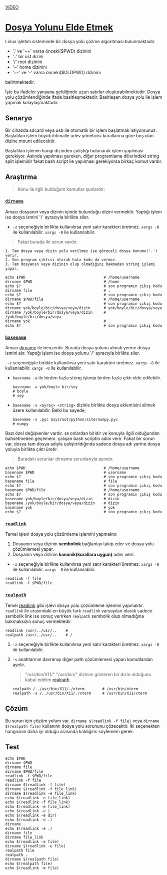 [VIDEO](https://youtu.be/Cz_isoQFWL4)
# [Dosya Yolunu Elde Etmek](https://youtu.be/Cz_isoQFWL4)

Linux işletim sisteminde bir dosya yolu çözme algoritması bulunmaktadır. 

- '.' ve '~+' varsa önceki($PWD) dizinini
- '..' bir üst dizini
- '/' root dizinini
- '~' home dizinini
- '~-' ve '-' varsa önceki($OLDPWD) dizinini

belirtmektedir.

İşte bu ifadeler yanyana geldiğinde uzun satırlar oluşturabilmektedir. 
Dosya yolu çözümlendiğinde ifade basitleşmektedir.
Basitleşen dosya yolu ile işlem yapmak kolaylaşmaktadır.

## Senaryo

Bir cihazda sdcard veya usb ile otomatik bir işlem başlatmak istiyorsunuz.
Başlatılan işlem büyük ihtimalle udev yöneticisi kurallarına göre boş olan dizine mount edilecektir.

Başlatılan işlemin hangi dizinden çalıştığı bulunarak işlem yapılması gerekiyor.
Aslında yapılması gereken, diğer programlama dillerindeki string split işlemidir
fakat bash script ile yapılması gerekiyorsa birkaç komut vardır.

## Araştırma

> Konu ile ilgili bulduğum komutlar şunlardır:

### [`dirname`][readlink]

Amacı dosyanın veya dizinin içinde bulunduğu dizini vermektir.
Yaptığı işlem ise dosya ismini '/' ayracıyla birlikte siler.

- `-z` seçeneğiyle birlikte kullanılırsa yeni satır karakteri üretmez. `xargs -0` ile kullanılabilir. `xargs -0` ile kullanılabilir.

> Fakat burada iki sorun vardır.

    1. Tam dosya veya dizin yolu verilmez ise göreceli dosya konumu('.') verir.
    2. Son program çıktısı olarak hata kodu da vermez.
    3. Tam dosyanın veya dizinin olup olmadığını bakmadan string işlemi yapar.

``` shell
echo $PWD                                   # /home/username
dirname $PWD                                # /home
echo $?                                     # son programın çıkış kodu
dirname file                                # .
echo $?                                     # son programın çıkış kodu
dirname $PWD/file                           # /home/username
echo $?                                     # son programın çıkış kodu
dirname yok/boyle/bir/dosya/veya/dizin      # yok/boyle/bir/dosya/veya
dirname /yok/boyle/bir/dosya/veya/dizin     # /yok/boyle/bir/dosya/veya
dirname yok                                 # .
echo $?                                     # son programın çıkış kodu
```

### [`basename`][basename]

Amacı [dirname](13-DosyaYolu.md#dirname) ile benzerdir. Burada dosya yolunu almak yerine dosya ismini alır.
Yaptığı işlem ise dosya yolunu '/' ayracıyla birlikte siler.

-`-z` seçeneğiyle birlikte kullanılırsa yeni satır karakteri üretmez. `xargs -0` ile kullanılabilir. `xargs -0` ile kullanılabilir.
- `basename -a` ile birden fazla string işlenip birden fazla çıktı elde edilebilir.

    ``` shell
    basename -a yok/boyle bir/sey
    # boyle
    # sey
    ```

- `basename -s <ayraç> <string>` dizinle birlikte dosya eklentisini silmek üzere kullanılabilir. Belki bu sayede;

    ``` shell
    basename -s .pyc $sysroot/python/site/numpy.pyc
    # numpy
    ```

Bazı özel değişkenler vardır. `$0` onlardan biridir ve konuyla ilgili olduğundan bahsetmeden geçemem. çalışan bash scriptin adını verir. 
Fakat bir sorun var, dosya tam dosya adıyla çalıştırıldığında sadece dosya adı yerine dosya yoluyla birlikte çıktı üretir.

> Buradaki sorunlar dirname sorunlarıyla aynıdır.

``` shell
echo $PWD                                   # /home/username
basename $PWD                               # username
echo $?                                     # son programın çıkış kodu
basename file                               # file
echo $?                                     # son programın çıkış kodu
basename $PWD/file                          # /home/username
echo $?                                     # son programın çıkış kodu
basename yok/boyle/bir/dosya/veya/dizin     # dizin
basename /yok/boyle/bir/dosya/veya/dizin    # dizin
basename yok                                # yok
echo $?                                     # son programın çıkış kodu
```

### [`readlink`][readlink]

Temel işlevi dosya yolu çözümleme işlemini yapmaktır.

1. Dosyanın veya dizinin **sembolink** bağlantıyı takip eder ve dosya yolu çözümlemesi yapar.
2. Dosyanın veya dizinin **kanonik(kurallara uygun)** adını verir.

- `-z` seçeneğiyle birlikte kullanılırsa yeni satır karakteri üretmez. `xargs -0` ile kullanılabilir. `xargs -0` ile kullanılabilir.

```shell
readlink -f file
readlink -f $PWD/file
```

### [`realpath`][realpath]

Temel [readlink](13-DosyaYolu.md#readlink) gibi işlevi dosya yolu çözümleme işlemini yapmaktır.
`readlink` ile arasındaki en büyük fark `readlink` varsayılan olarak sadece sembolik link ise sonuç verirken `realpath` sembolik olup olmadığına bakmaksızın sonuç vermektedir.

``` shell
readlink /usr/../usr/..    #
realpath /usr/../usr/..    # /
```

1. `-z` seçeneğiyle birlikte kullanılırsa yeni satır karakteri üretmez. `xargs -0` ile kullanılabilir.
2. `-s` anahtarının davranışı diğer path çözümlemesi yapan komutlardan ayrılır.

    > "/usr/bin/X11/" "/usr/bin/" dizinini gösteren bir dizin olduğunu kabul edelim [realpath]

    ``` shell
    realpath /../usr/bin/X11/./xterm        # /usr/bin/xterm
    realpath -s /../usr/bin/X11/./xterm     # /usr/bin/X11/xterm
    ```

## Çözüm

Bu sorun için çözüm yolum var.
`dirname $(readlink -f file)` veya `dirname $(realpath file)` kullanımı dosya yolu sorununu çözecektir. 
İki seçenekten hangisinin daha iyi olduğu arasında kaldığımı söylemem gerek.

## Test

``` shell
echo $PWD
dirname $PWD
dirname file
dirname $PWD/file
readlink -f $PWD/file
readlink -f file
dirname $(readlink -f file)
dirname $(readlink -f file_link)
dirname $(readlink -e file_link)
echo $(readlink -e file_link)
echo $(readlink -f file_link)
echo $(readlink -e file_link)
echo $(readlink -e )
echo $(readlink -e dir)
echo $(readlink -e .)
dirname .
echo $(readlink -e .)
dirname file
dirname file_link
echo $(readlink -e file)
dirname $(readlink -e file)
realpath file
realpath .
dirname $(realpath file)
echo $(realpath file)
echo $(readlink -m file)
```

[readlink]: <https://linux.die.net/man/1/readlink>
[basename]: <https://linux.die.net/man/1/basename>
[readlink]: <https://man7.org/linux/man-pages/man1/readlink.1.html>
[realpath]: <https://man7.org/linux/man-pages/man3/realpath.3.html>
